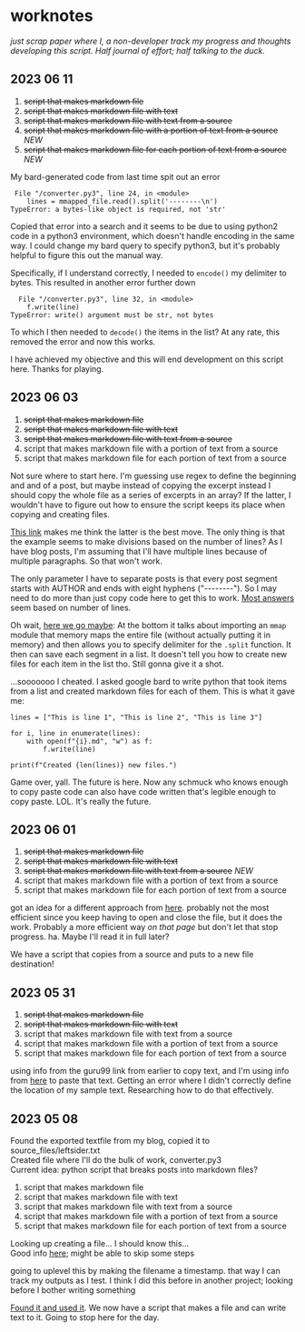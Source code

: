 # worknotes
_just scrap paper where I, a non-developer track my progress and thoughts developing this script. Half journal of effort; half talking to the duck._


## 2023 06 11
1. ~~script that makes markdown file~~
2. ~~script that makes markdown file with text~~
3. ~~script that makes markdown file with text from a source~~ 
4. ~~script that makes markdown file with a portion of text from a source~~ *NEW*
5. ~~script that makes markdown file for each portion of text from a source~~ *NEW*

My bard-generated code from last time spit out an error 

```
 File "/converter.py3", line 24, in <module>
	lines = mmapped_file.read().split('--------\n')
TypeError: a bytes-like object is required, not 'str'
```
Copied that error into a search and it seems to be due to using python2 code in a python3 environment, which doesn't handle encoding in the same way. I could change my bard query to specify python3, but it's probably helpful to figure this out the manual way.

Specifically, if I understand correctly, I needed to `encode()` my delimiter to bytes. This resulted in another error further down

```
  File "/converter.py3", line 32, in <module>
	f.write(line)
TypeError: write() argument must be str, not bytes
```
To which I then needed to `decode()` the items in the list? At any rate, this removed the error and now this works. 

I have achieved my objective and this will end development on this script here. Thanks for playing.


## 2023 06 03
1. ~~script that makes markdown file~~
2. ~~script that makes markdown file with text~~
3. ~~script that makes markdown file with text from a source~~ 
4. script that makes markdown file with a portion of text from a source
5. script that makes markdown file for each portion of text from a source

Not sure where to start here. I'm guessing use regex to define the beginning and and of a post, but maybe instead of copying the excerpt instead I should copy the whole file as a series of excerpts in an array? If the latter, I wouldn't have to figure out how to ensure the script keeps its place when copying and creating files.

[This link](https://www.pythonforbeginners.com/files/the-fastest-way-to-split-a-text-file-using-python) makes me think the latter is the best move. The only thing is that the example seems to make divisions based on the number of lines? As I have blog posts, I'm assuming that I'll have multiple lines because of multiple paragraphs. So that won't work. 

The only parameter I have to separate posts is that every post segment starts with AUTHOR and ends with eight hyphens ("--------"). So I may need to do more than just copy code here to get this to work. [Most answers](https://stackoverflow.com/questions/16289859/splitting-large-text-file-into-smaller-text-files-by-line-numbers-using-python
) seem based on number of lines.

Oh wait, [here we go maybe](https://www.tutorialspoint.com/what-s-the-fastest-way-to-split-a-text-file-using-python#): At the bottom it talks about importing an `mmap` module that memory maps the entire file (without actually putting it in memory) and then allows you to specify delimiter for the `.split` function. It then can save each segment in a list. It doesn't tell you how to create new files for each item in the list tho. Still gonna give it a shot.

...sooooooo I cheated. I asked google bard to write python that took items from a list and created markdown files for each of them. This is what it gave me:

```
lines = ["This is line 1", "This is line 2", "This is line 3"]

for i, line in enumerate(lines):
	with open(f"{i}.md", "w") as f:
		f.write(line)

print(f"Created {len(lines)} new files.")
```

Game over, yall. The future is here. Now any schmuck who knows enough to copy paste code can also have code written that's legible enough to copy paste. LOL. It's really the future. 


## 2023 06 01
1. ~~script that makes markdown file~~
2. ~~script that makes markdown file with text~~
3. ~~script that makes markdown file with text from a source~~ *NEW*
4. script that makes markdown file with a portion of text from a source
5. script that makes markdown file for each portion of text from a source

got an idea for a different approach from [here](https://automatetheboringstuff.com/chapter8/). probably not the most efficient since you keep having to open and close the file, but it does the work. Probably a more efficient way _on that page_ but don't let that stop progress. ha. Maybe I'll read it in full later?

We have a script that copies from a source and puts to a new file destination!


## 2023 05 31
1. ~~script that makes markdown file~~
2. ~~script that makes markdown file with text~~
3. script that makes markdown file with text from a source
4. script that makes markdown file with a portion of text from a source
5. script that makes markdown file for each portion of text from a source

using info from the guru99 link from earlier to copy text, and I'm using info from [here](https://www.askpython.com/python/built-in-methods/python-print-to-file) to paste that text. Getting an error where I didn't correctly define the location of my sample text. Researching how to do that effectively. 


## 2023 05 08
Found the exported textfile from my blog, copied it to source_files/leftsider.txt  
Created file where I'll do the bulk of work, converter.py3  
Current idea: python script that breaks posts into markdown files?  

1. script that makes markdown file
2. script that makes markdown file with text
3. script that makes markdown file with text from a source
4. script that makes markdown file with a portion of text from a source
5. script that makes markdown file for each portion of text from a source

Looking up creating a file... I should know this...   
Good info [here](https://www.guru99.com/reading-and-writing-files-in-python.html); might be able to skip some steps  

going to uplevel this by making the filename a timestamp. that way I can track my outputs as I test. I think I did this before in another project; looking before I bother writing something  

[Found it and used it](https://stackoverflow.com/questions/10607688/how-to-create-a-file-name-with-the-current-date-time-in-python). We now have a script that makes a file and can write text to it. Going to stop here for the day.